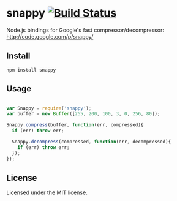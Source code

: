 # snappy [![Build Status](https://secure.travis-ci.org/Skomski/node-snappy.png?branch=master)](http://travis-ci.org/Skomski/node-snappy)

Node.js bindings for Google's fast compressor/decompressor: <http://code.google.com/p/snappy/>

## Install

```
npm install snappy
```

## Usage

```javascript

var Snappy = require('snappy');
var buffer = new Buffer([255, 200, 100, 3, 0, 256, 80]);

Snappy.compress(buffer, function(err, compressed){
  if (err) throw err;

  Snappy.decompress(compressed, function(err, decompressed){
    if (err) throw err;
  });
});
```

## License

Licensed under the MIT license.
